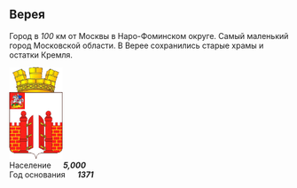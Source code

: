 <!--2023-03-15 20:11:03-->
## Верея
Город в *100* км от Москвы в Наро-Фоминском округе.
Самый маленький город Московской области.
В Верее сохранились старые храмы и остатки Кремля.

<img src="./Verea.gif" width="96px"><br>
Население &emsp; ***5,000*** &emsp;<br>
Год&nbsp;основания &emsp; ***1371***